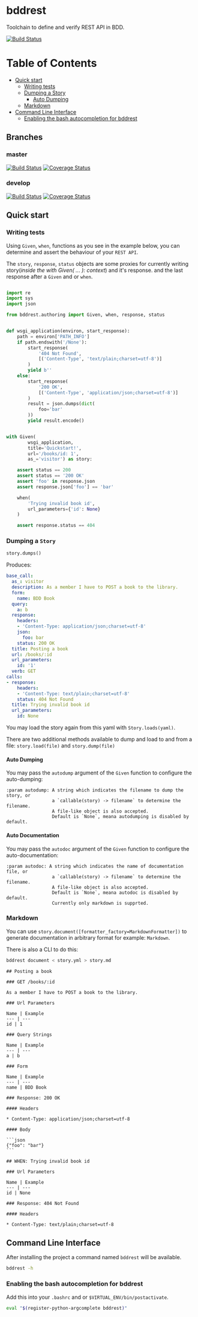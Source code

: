 # bddrest

Toolchain to define and verify REST API in BDD.



[![Build Status](http://img.shields.io/pypi/v/bddrest.svg)](https://pypi.python.org/pypi/bddrest)

Table of Contents
=================

* [Quick start](#quick-start)
    * [Writing tests](#writing-tests)
    * [Dumping a Story](#dumping-a-story)
       * [Auto Dumping](#auto-dumping)
    * [Markdown](#markdown)
 * [Command Line Interface](#command-line-interface)
    * [Enabling the bash autocompletion for bddrest](#enabling-the-bash-autocompletion-for-bddrest)


## Branches

### master

[![Build Status](https://travis-ci.org/Carrene/bddrest.svg?branch=master)](https://travis-ci.org/Carrene/bddrest)
[![Coverage Status](https://coveralls.io/repos/github/Carrene/bddrest/badge.svg?branch=master)](https://coveralls.io/github/Carrene/bddrest?branch=master)

### develop

[![Build Status](https://travis-ci.org/Carrene/bddrest.svg?branch=develop)](https://travis-ci.org/Carrene/bddrest)
[![Coverage Status](https://coveralls.io/repos/github/Carrene/bddrest/badge.svg?branch=develop)](https://coveralls.io/github/Carrene/bddrest?branch=develop)


## Quick start

### Writing tests

Using `Given`, `when`, functions as you see in the example below, you can 
determine and assert the behaviour of your `REST API`.

The `story`, `response`, `status` objects are some proxies for currently 
writing story(*inside the with Given( ... ): context*) and it's response.
and the last response after a `Given` and or `when`.

```python

import re
import sys
import json

from bddrest.authoring import Given, when, response, status


def wsgi_application(environ, start_response):
    path = environ['PATH_INFO']
    if path.endswith('/None'):
        start_response(
            '404 Not Found',
            [('Content-Type', 'text/plain;charset=utf-8')]
        )
        yield b''
    else:
        start_response(
            '200 OK',
            [('Content-Type', 'application/json;charset=utf-8')]
        )
        result = json.dumps(dict(
            foo='bar'
        ))
        yield result.encode()


with Given(
        wsgi_application,
        title='Quickstart!',
        url='/books/id: 1',
        as_='visitor') as story:

    assert status == 200
    assert status == '200 OK'
    assert 'foo' in response.json
    assert response.json['foo'] == 'bar'

    when(
        'Trying invalid book id',
        url_parameters={'id': None}
    )

    assert response.status == 404

```

### Dumping a `Story`

```python
story.dumps()
```

Produces:

```yaml
base_call:
  as_: visitor
  description: As a member I have to POST a book to the library.
  form:
    name: BDD Book
  query:
    a: b
  response:
    headers:
    - 'Content-Type: application/json;charset=utf-8'
    json:
      foo: bar
    status: 200 OK
  title: Posting a book
  url: /books/:id
  url_parameters:
    id: '1'
  verb: GET
calls:
- response:
    headers:
    - 'Content-Type: text/plain;charset=utf-8'
    status: 404 Not Found
  title: Trying invalid book id
  url_parameters:
    id: None
```

You may load the story again from this yaml with `Story.loads(yaml)`.

There are two additional methods available to dump and load to 
and from a file: `story.load(file)` and `story.dump(file)`

#### Auto Dumping

You may pass the `autodump` argument of the `Given` function to configure the auto-dumping:

    :param autodump: A string which indicates the filename to dump the story, or
                     a `callable(story) -> filename` to determine the filename.
                     A file-like object is also accepted.
                     Default is `None`, meana autodumping is disabled by default.
 

#### Auto Documentation

You may pass the `autodoc` argument of the `Given` function to configure the auto-documentation:

    :param autodoc: A string which indicates the name of documentation file, or
                     a `callable(story) -> filename` to determine the filename.
                     A file-like object is also accepted.
                     Default is `None`, meana autodoc is disabled by default.
                     Currently only markdown is supprted.

### Markdown

You can use `story.document([formatter_factory=MarkdownFormatter])` to generate documentation 
in arbitrary format for example: `Markdown`.

There is also a CLI to do this: 

```bash
bddrest document < story.yml > story.md
```

    ## Posting a book
    
    ### GET /books/:id
    
    As a member I have to POST a book to the library.
    
    ### Url Parameters
    
    Name | Example
    --- | ---
    id | 1
    
    ### Query Strings
    
    Name | Example
    --- | ---
    a | b
    
    ### Form
    
    Name | Example
    --- | ---
    name | BDD Book
    
    ### Response: 200 OK
    
    #### Headers
    
    * Content-Type: application/json;charset=utf-8
    
    #### Body
    
    ```json
    {"foo": "bar"}
    ```
    
    ## WHEN: Trying invalid book id
    
    ### Url Parameters
    
    Name | Example
    --- | ---
    id | None
    
    ### Response: 404 Not Found
    
    #### Headers
    
    * Content-Type: text/plain;charset=utf-8


## Command Line Interface

After installing the project a command named `bddrest` will be available.

```bash
bddrest -h
```


### Enabling the bash autocompletion for bddrest 

Add this into your `.bashrc` and or `$VIRTUAL_ENV/bin/postactivate`.

```bash
eval "$(register-python-argcomplete bddrest)"
```


